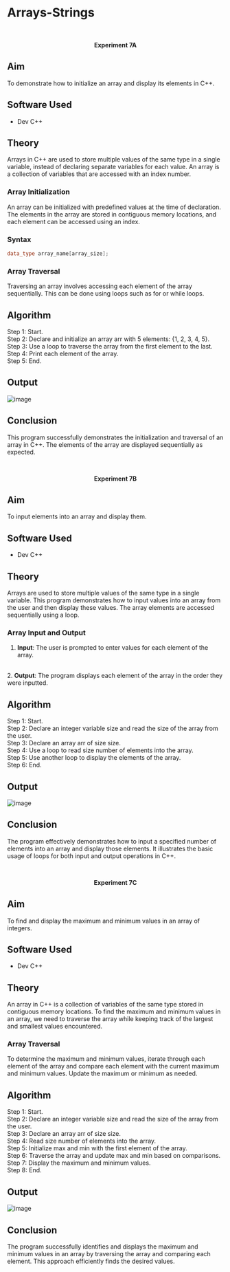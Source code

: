 # Arrays-Strings
<br>
<p align='center'><b> Experiment 7A </b></p>

## Aim

To demonstrate how to initialize an array and display its elements in C++.

## Software Used
- Dev C++

## Theory
<p>Arrays in C++ are used to store multiple values of the same type in a single variable, instead of declaring separate variables for each value. An array is a collection of variables that are accessed with an index number.</p>

### Array Initialization

<p>An array can be initialized with predefined values at the time of declaration. The elements in the array are stored in contiguous memory locations, and each element can be accessed using an index.</p>

### Syntax 

```cpp
data_type array_name[array_size];
```
### Array Traversal

<p>Traversing an array involves accessing each element of the array sequentially. This can be done using loops such as for or while loops.</p>

## Algorithm

Step 1: Start.
<br>
Step 2: Declare and initialize an array arr with 5 elements: {1, 2, 3, 4, 5}.
<br>
Step 3: Use a loop to traverse the array from the first element to the last.
<br>
Step 4: Print each element of the array.
<br>
Step 5: End.
<br>

## Output

![image](https://github.com/user-attachments/assets/e52c3fe9-7985-447c-b5bc-86e9c0992a3c)

## Conclusion

This program successfully demonstrates the initialization and traversal of an array in C++. The elements of the array are displayed sequentially as expected.

<br>
<p align='center'><b> Experiment 7B </b></p>

## Aim

To input elements into an array and display them.

## Software Used
- Dev C++

## Theory

<p>Arrays are used to store multiple values of the same type in a single variable. This program demonstrates how to input values into an array from the user and then display these values. The array elements are accessed sequentially using a loop.</p>

### Array Input and Output

1. <b>Input</b>: The user is prompted to enter values for each element of the array.
<br>
2. <b>Output</b>: The program displays each element of the array in the order they were inputted.

## Algorithm

Step 1: Start.
<br>
Step 2: Declare an integer variable size and read the size of the array from the user.
<br>
Step 3: Declare an array arr of size size.
<br>
Step 4: Use a loop to read size number of elements into the array.
<br>
Step 5: Use another loop to display the elements of the array.
<br>
Step 6: End.
<br>

## Output

![image](https://github.com/user-attachments/assets/1433b6fb-f1c1-46d4-ba05-0b3924ae80f3)

## Conclusion

<p>The program effectively demonstrates how to input a specified number of elements into an array and display those elements. It illustrates the basic usage of loops for both input and output operations in C++.</p>

<br>
<p align='center'><b> Experiment 7C </b></p>

## Aim

To find and display the maximum and minimum values in an array of integers.

## Software Used
- Dev C++

## Theory

An array in C++ is a collection of variables of the same type stored in contiguous memory locations. To find the maximum and minimum values in an array, we need to traverse the array while keeping track of the largest and smallest values encountered.

### Array Traversal

To determine the maximum and minimum values, iterate through each element of the array and compare each element with the current maximum and minimum values. Update the maximum or minimum as needed.

## Algorithm

Step 1: Start.
<br>
Step 2: Declare an integer variable size and read the size of the array from the user.
<br>
Step 3: Declare an array arr of size size.
<br>
Step 4: Read size number of elements into the array.
<br>
Step 5: Initialize max and min with the first element of the array.
<br>
Step 6: Traverse the array and update max and min based on comparisons.
<br>
Step 7: Display the maximum and minimum values.
<br>
Step 8: End.
<br>

## Output

![image](https://github.com/user-attachments/assets/1f96e23a-17c1-4382-a9fc-d71aac524fd8)

## Conclusion

The program successfully identifies and displays the maximum and minimum values in an array by traversing the array and comparing each element. This approach efficiently finds the desired values.


